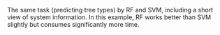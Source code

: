The same task (predicting tree types) by RF and SVM, including a short view of system information. 
In this example, RF works better than SVM slightly but consumes significantly more time.
